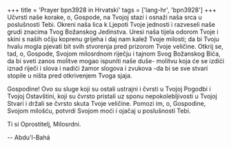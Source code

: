 +++
title = 'Prayer bpn3928 in Hrvatski'
tags = ['lang-hr', 'bpn3928']
+++
Učvrsti naše korake, o, Gospode, na Tvojoj stazi i osnaži naša srca u poslušnosti Tebi. Okreni naša lica k Ljepoti Tvoje jednosti i razveseli naše grudi znacima Tvog Božanskog Jedinstva. Uresi naša tijela odorom Tvoje i skini s naših očiju koprenu grijeha i daj nam kalež Tvoje milosti; da bi Tvoju hvalu mogla pjevati bit svih stvorenja pred prizorom Tvoje veličine. Otkrij se, tad, o, Gospode, Svojom milosrdnom riječju i tajnom Svog Božanskog Bića, da bi sveti zanos molitve mogao ispuniti naše duše- molitvu koja će se izdići iznad riječi i slova i nadići žamor slogova i zvukova -da bi se sve stvari stopile u ništa pred otkrivenjem Tvoga sjaja.

Gospodine! Ovo su sluge koji su ostali ustrajni i čvrsti u Tvojoj Pogodbi i Tvojoj Ostavštini, koji su čvrsto pristali uz sponu nepokolebljivosti u Tvojoj Stvari i držali se čvrsto skuta Tvoje veličine. Pomozi im, o, Gospodine, Svojom milošću, potvrdi Svojom moći i ojačaj u poslušnosti Tebi.

Ti si Oprostitelj, Milosrdni.

-- Abdu'l-Bahá
